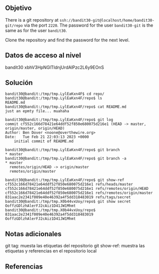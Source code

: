 ## Objetivo
There is a git repository at `ssh://bandit30-git@localhost/home/bandit30-git/repo` via the port `2220`. The password for the user `bandit30-git` is the same as for the user `bandit30`.

Clone the repository and find the password for the next level.
## Datos de acceso al nivel
bandit30
xbhV3HpNGlTIdnjUrdAlPzc2L6y9EOnS

## Solución
```
bandit30@bandit:/tmp/tmp.LylEaKxn4F$ cd repo/
bandit30@bandit:/tmp/tmp.LylEaKxn4F/repo$ ls
README.md
bandit30@bandit:/tmp/tmp.LylEaKxn4F/repo$ cat README.md 
just an epmty file... muahaha

bandit30@bandit:/tmp/tmp.LylEaKxn4F/repo$ git log
commit cf552c166d78421e64ddf52f850e680075d216e1 (HEAD -> master, origin/master, origin/HEAD)
Author: Ben Dover <noone@overthewire.org>
Date:   Tue Feb 21 22:03:13 2023 +0000
    initial commit of README.md
    
bandit30@bandit:/tmp/tmp.LylEaKxn4F/repo$ git branch
* master
bandit30@bandit:/tmp/tmp.LylEaKxn4F/repo$ git branch -a
* master
  remotes/origin/HEAD -> origin/master
  remotes/origin/master
  
bandit30@bandit:/tmp/tmp.LylEaKxn4F/repo$ git show-ref
cf552c166d78421e64ddf52f850e680075d216e1 refs/heads/master
cf552c166d78421e64ddf52f850e680075d216e1 refs/remotes/origin/HEAD
cf552c166d78421e64ddf52f850e680075d216e1 refs/remotes/origin/master
831aac2e2341f009e40e46392a4f5dd318483019 refs/tags/secret
bandit30@bandit:/tmp/tmp.X0b44vxUoy/repo$ git show secret
OoffzGDlzhAlerFJ2cAiz1D41JW1Mhmt
bandit30@bandit:/tmp/tmp.X0b44vxUoy/repo$ 831aac2e2341f009e40e46392a4f5dd318483019
OoffzGDlzhAlerFJ2cAiz1D41JW1Mhmt
```
## Notas adicionales
git tag: muesta las etiquetas del repositorio git show-ref: muestra las etiquetas y referencias en el repositorio local
## Referencias